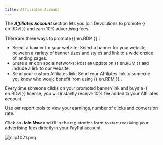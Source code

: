 ```yaml
---
title: Affiliates Account
---
```

The ***Affiliates Account*** section lets you join Devolutions to promote {{ en.RDM }} and earn 10% advertising fees.  

There are three ways to promote {{ en.RDM }} :  

* Select a banner for your website: Select a banner for your website between a variety of banner sizes and styles and link to a wide choice of landing pages. 
* Share a link on social networks: Post an update on {{ en.RDM }} and include a link to our website. 
* Send your custom Affiliates link: Send your Affiliates link to someone you know who would benefit from using {{ en.RDM }} .  

Every time someone clicks on your promoted banner/link and buys a {{ en.RDM }} license, you will instantly receive 10% fee added to your Affiliates account.  

Use our report tools to view your earnings, number of clicks and conversion rate.  

Click on ***Join Now*** and fill in the registration form to start receiving your advertising fees directly in your PayPal account.   

![clip4021.png](/img/en/cloud/clip4021.png) 

